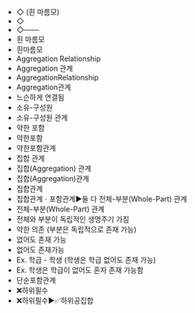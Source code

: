 ﻿- ◇ (흰 마름모)
- ◇
- ◇───
- 흰 마름모
- 흰마름모
- Aggregation Relationship
- Aggregation 관계
- AggregationRelationship
- Aggregation관계
- 느슨하게 연결됨
- 소유-구성원
- 소유-구성원 관계
- 약한 포함
- 약한포함
- 약한포함관계
- 집합 관계
- 집합(Aggregation) 관계
- 집합(Aggregation)관계
- 집합관계
- 집합관계ㆍ포함관계▶️둘 다 전체-부분(Whole-Part) 관계
- 전체-부분(Whole-Part) 관계
- 전체와 부분이 독립적인 생명주기 가짐
- 약한 의존 (부분은 독립적으로 존재 가능)
- 없어도 존재 가능
- 없어도 존재가능
- Ex. 학급 - 학생 (학생은 학급 없어도 존재 가능)
- Ex. 학생은 학급이 없어도 혼자 존재 가능함
- 단순포함관계
- ❌하위필수
- ❌하위필수▶️✅하위공집합
